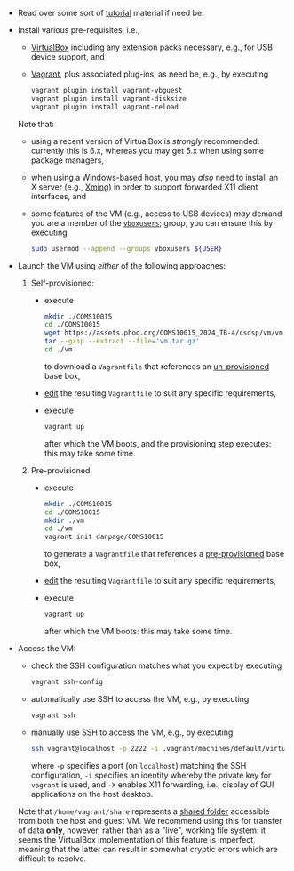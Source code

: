 <!--- -------------------------------------------------------------------- --->

- Read over some sort of
  [tutorial](https://www.google.com/search?q=vagrant+tutorial)
  material if need be.

- Install various pre-requisites, i.e.,

  - [VirtualBox](https://www.virtualbox.org)
    including any extension packs necessary, e.g., for USB device support,
    and
  - [Vagrant](https://www.vagrantup.com),
    plus associated plug-ins, as need be, e.g., by executing

    ```sh
    vagrant plugin install vagrant-vbguest
    vagrant plugin install vagrant-disksize
    vagrant plugin install vagrant-reload
    ```

  Note that:

  - using a recent version of VirtualBox is *strongly* recommended:
    currently this is 6.x, whereas you may get 5.x when using some
    package managers,
  - when using a Windows-based host, you may *also* need to install
    an X server 
    (e.g., [Xming](https://freedesktop.org/wiki/Xming))
    in order to support forwarded X11 client interfaces,
    and
  - some features of the VM
    (e.g., access to USB devices)
    *may* demand you are a member of the
    [`vboxusers`](https://www.virtualbox.org/manual/ch02.html#install-linux-vboxusers);
    group; you can ensure this by executing

    ```sh
    sudo usermod --append --groups vboxusers ${USER}
    ```

- Launch the VM using *either* of the following approaches:

  1. Self-provisioned:

     - execute

       ```sh
       mkdir ./COMS10015
       cd ./COMS10015
       wget https://assets.phoo.org/COMS10015_2024_TB-4/csdsp/vm/vm.tar.gz
       tar --gzip --extract --file='vm.tar.gz'
       cd ./vm
       ```

       to 
       download
       a `Vagrantfile` 
       that references an
       [un-provisioned](https://app.vagrantup.com/boxomatic/boxes/rocky-8)
       base box,

     - [edit](https://www.vagrantup.com/docs/vagrantfile) 
       the resulting `Vagrantfile` to suit any specific requirements,

     - execute 

       ```sh
       vagrant up
       ```

       after which the VM boots, and the provisioning step executes:
       this may take some time.

  2. Pre-provisioned:

     - execute

       ```sh
       mkdir ./COMS10015
       cd ./COMS10015
       mkdir ./vm
       cd ./vm
       vagrant init danpage/COMS10015
       ```

       to 
       generate
       a `Vagrantfile`
       that references a
       [pre-provisioned](https://app.vagrantup.com/danpage/boxes/COMS10015)
       base box,

     - [edit](https://www.vagrantup.com/docs/vagrantfile) 
       the resulting `Vagrantfile` to suit any specific requirements,

     - execute

       ```sh
       vagrant up
       ```

       after which the VM boots:
       this may take some time.

- Access the VM:

  - check the SSH configuration matches what you expect
    by executing

    ```sh
    vagrant ssh-config
    ```

  - automatically
    use SSH to access the VM, e.g.,
    by executing

    ```sh
    vagrant ssh
    ```

  - manually
    use SSH to access the VM, e.g.,
    by executing

    ```sh
    ssh vagrant@localhost -p 2222 -i .vagrant/machines/default/virtualbox/private_key -X
    ```

    where 
    `-p` specifies a port (on `localhost`) matching the SSH configuration,
    `-i` specifies an identity whereby the private key for `vagrant` is used, and
    `-X` enables X11 forwarding, i.e., display of GUI applications on the host desktop.

  Note that
  `/home/vagrant/share`
  represents a 
  [shared folder](https://www.virtualbox.org/manual/ch04.html#sharedfolders)
  accessible from both the host and guest VM.
  We recommend using this for transfer of data <b>only</b>, however, rather 
  than as a "live", working file system: it seems the 
  VirtualBox
  implementation of this feature is imperfect, meaning that the latter can 
  result in somewhat cryptic errors which are difficult to resolve.

<!--- -------------------------------------------------------------------- --->
